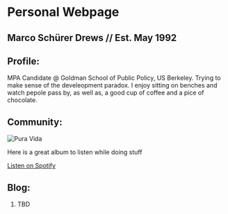 # Personal Webpage

## Marco Schürer Drews // Est. May 1992

## Profile: 

MPA Candidate @ Goldman School of Public Policy, US Berkeley. Trying to make sense of the develeopment paradox. 
I enjoy sitting on benches and watch pepole pass by, as well as, a good cup of coffee and a pice of chocolate.

## Community:

![Pura Vida]("C:\Users\Usuario\Documents\Codes\Git\MSDBerkeley.github.io\Picture..jpeg")

Here is a great album to listen while doing stuff

[Listen on Spotify](https://open.spotify.com/playlist/06yr0JaRRbTx2rZTDbIJCz?si=7161742c1be0467d)

## Blog:

1. TBD

